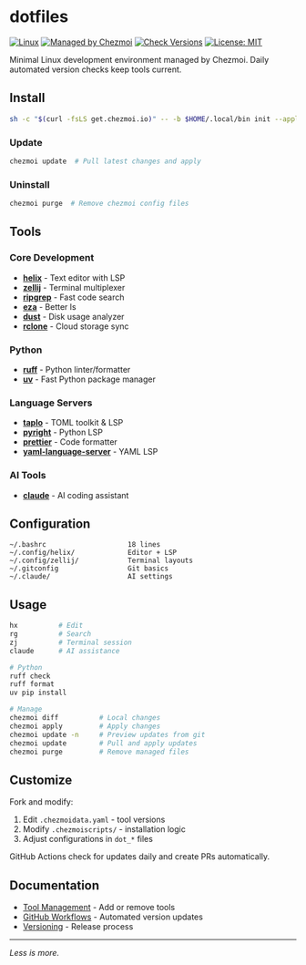 # dotfiles

[![Linux](https://img.shields.io/badge/platform-linux-blue?logo=linux&logoColor=white)](https://github.com/0xAndrii/dotfiles)
[![Managed by Chezmoi](https://img.shields.io/badge/managed%20by-chezmoi-blueviolet)](https://www.chezmoi.io)
[![Check Versions](https://github.com/0xAndrii/dotfiles/actions/workflows/check-versions.yml/badge.svg)](https://github.com/0xAndrii/dotfiles/actions/workflows/check-versions.yml)
[![License: MIT](https://img.shields.io/badge/License-MIT-yellow.svg)](https://opensource.org/licenses/MIT)

Minimal Linux development environment managed by Chezmoi. Daily automated version checks keep tools current.

## Install

```bash
sh -c "$(curl -fsLS get.chezmoi.io)" -- -b $HOME/.local/bin init --apply 0xAndrii
```

### Update

```bash
chezmoi update  # Pull latest changes and apply
```

### Uninstall

```bash
chezmoi purge  # Remove chezmoi config files
```

## Tools

### Core Development
- [**helix**](https://github.com/helix-editor/helix) - Text editor with LSP
- [**zellij**](https://github.com/zellij-org/zellij) - Terminal multiplexer
- [**ripgrep**](https://github.com/BurntSushi/ripgrep) - Fast code search
- [**eza**](https://github.com/eza-community/eza) - Better ls
- [**dust**](https://github.com/bootandy/dust) - Disk usage analyzer
- [**rclone**](https://github.com/rclone/rclone) - Cloud storage sync

### Python
- [**ruff**](https://github.com/astral-sh/ruff) - Python linter/formatter
- [**uv**](https://github.com/astral-sh/uv) - Fast Python package manager

### Language Servers
- [**taplo**](https://github.com/tamasfe/taplo) - TOML toolkit & LSP
- [**pyright**](https://github.com/microsoft/pyright) - Python LSP
- [**prettier**](https://github.com/prettier/prettier) - Code formatter
- [**yaml-language-server**](https://github.com/redhat-developer/yaml-language-server) - YAML LSP

### AI Tools
- [**claude**](https://github.com/anthropics/claude-code) - AI coding assistant

## Configuration

```
~/.bashrc                    18 lines
~/.config/helix/             Editor + LSP
~/.config/zellij/            Terminal layouts
~/.gitconfig                 Git basics
~/.claude/                   AI settings
```

## Usage

```bash
hx          # Edit
rg          # Search
zj          # Terminal session
claude      # AI assistance

# Python
ruff check
ruff format
uv pip install

# Manage
chezmoi diff          # Local changes
chezmoi apply         # Apply changes
chezmoi update -n     # Preview updates from git
chezmoi update        # Pull and apply updates
chezmoi purge         # Remove managed files
```

## Customize

Fork and modify:

1. Edit `.chezmoidata.yaml` - tool versions
2. Modify `.chezmoiscripts/` - installation logic
3. Adjust configurations in `dot_*` files

GitHub Actions check for updates daily and create PRs automatically.

## Documentation

- [Tool Management](docs/tool-management.md) - Add or remove tools
- [GitHub Workflows](docs/github-workflows.md) - Automated version updates
- [Versioning](docs/versioning.md) - Release process

---

_Less is more._
